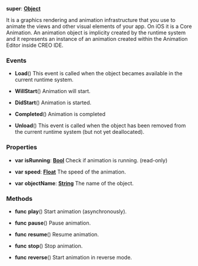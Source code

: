 **super**: **[Object](../gravity/object.md)**

It is a graphics rendering and animation infrastructure that you use to animate the views and other visual elements of your app. On iOS it is a Core Animation. An animation object is implicity created by the runtime system and it represents an instance of an animation created within the Animation Editor inside CREO IDE.

### Events

* **Load**()
This event is called when the object becames available in the current runtime system.

* **WillStart**()
Animation will start.

* **DidStart**()
Animation is started.

* **Completed**()
Animation is completed

* **Unload**()
This event is called when the object has been removed from the current runtime system (but not yet deallocated).



### Properties

* **var** **isRunning**: **[Bool](../gravity/bool.md)**
Check if animation is running. \(read-only\)

* **var** **speed**: **[Float](../gravity/float.md)**
The speed of the animation.

* **var** **objectName**: **[String](../gravity/string.md)**
The name of the object.



### Methods

* **func** **play**()
Start animation (asynchronously).

* **func** **pause**()
Pause animation.

* **func** **resume**()
Resume animation.

* **func** **stop**()
Stop animation.

* **func** **reverse**()
Start animation in reverse mode.





